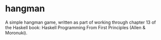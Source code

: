 # hangman
A simple hangman game, written as part of working through chapter 13 of the Haskell book: Haskell Programming From First Principles (Allen & Moronuki).
